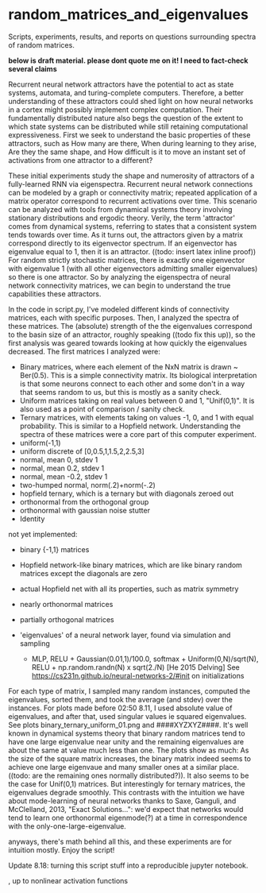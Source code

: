 # random_matrices_and_eigenvalues
Scripts, experiments, results, and reports on questions surrounding spectra of random matrices.

**below is draft material. please dont quote me on it! I need to fact-check several claims**

Recurrent neural network attractors have the potential to act as state systems, automata, and turing-complete computers. Therefore, a better understanding of these attractors could shed light on how neural networks in a cortex might possibly implement complex computation. Their fundamentally distributed nature also begs the question of the extent to which state systems can be distributed while still retaining computational expressiveness. First we seek to understand the basic properties of these attractors, such as How many are there, When during learning to they arise, Are they the same shape, and How difficult is it to move an instant set of activations from one attractor to a different?

These initial experiments study the shape and numerosity of attractors of a fully-learned RNN via eigenspectra. Recurrent neural network connections can be modeled by a graph or connectivity matrix; repeated application of a matrix operator correspond to recurrent activations over time. This scenario can be analyzed with tools from dynamical systems theory involving stationary distributions and ergodic theory. Verily, the term 'attractor' comes from dynamical systems, referring to states that a consistent system tends towards over time. As it turns out, the attractors given by a matrix correspond directly to its eigenvector spectrum. If an eigenvector has eigenvalue equal to 1, then it is an attractor. ((todo: insert latex inline proof)) For random strictly stochastic matrices, there is exactly one eigenvector with eigenvalue 1 (with all other eigenvectors admitting smaller eigenvalues) so there is one attractor. So by analyzing the eigenspectra of neural network connectivity matrices, we can begin to understand the true capabilities these attractors. 

In the code in script.py, I've modeled different kinds of connectivity matrices, each with specific purposes. Then, I analyzed the spectra of these matrices. The (absolute) strength of the the eigenvalues correspond to the basin size of an attractor, roughly speaking ((todo fix this up)), so the first analysis was geared towards looking at how quickly the eigenvalues decreased. The first matrices I analyzed were:
 - Binary matrices, where each element of the NxN matrix is drawn ~ Ber(0.5). This is a simple connectivity matrix. Its biological interpretation is that some neurons connect to each other and some don't in a way that seems random to us, but this is mostly as a sanity check.
 - Uniform matrices taking on real values between 0 and 1, "Unif(0,1)". It is also used as a point of comparison / sanity check.
 - Ternary matrices, with elements taking on values -1, 0, and 1 with equal probability. This is similar to a Hopfield network. Understanding the spectra of these matrices were a core part of this computer experiment.
 - uniform(-1,1)
 - uniform discrete of [0,0.5,1,1.5,2,2.5,3]
 - normal, mean 0, stdev 1
 - normal, mean 0.2, stdev 1
 - normal, mean -0.2, stdev 1
 - two-humped normal, norm(.2)+norm(-.2)
 - hopfield ternary, which is a ternary but with diagonals zeroed out
 - orthonormal from the orthogonal group
 - orthonormal with gaussian noise stutter
 - Identity
 

 not yet implemented:
 - binary {-1,1} matrices
 - Hopfield network-like binary matrices, which are like binary random matrices except the diagonals are zero
 - actual Hopfield net with all its properties, such as matrix symmetry
 - nearly orthonormal matrices 
 - partially orthogonal matrices

 - 'eigenvalues' of a neural network layer, found via simulation and sampling
   - MLP, RELU + Gaussian(0.01,1)/100.0, softmax + Uniform(0,N)/sqrt(N), RELU + np.random.randn(N) x sqrt(2./N) [He 2015 Delving]
     See https://cs231n.github.io/neural-networks-2/#init on initializations

For each type of matrix, I sampled many random instances, computed the eigenvalues, sorted them, and took the average (and stdev) over the instances. For plots made before 02:50 8.11, I used absolute value of eigenvalues, and after that, used singular values ie squared eigenvalues. See plots binary_ternary_uniform_01.png and ####XYZXYZ####. It's well known in dynamical systems theory that binary random matrices tend to have one large eigenvalue near unity and the remaining eigenvalues are about the same at value much less than one. The plots show as much: As the size of the square matrix increases, the binary matrix indeed seems to achieve one large eigenvaue and many smaller ones at a similar place. ((todo: are the remaining ones normally distributed?)). It also seems to be the case for Unif(0,1) matrices. But interestingly for ternary matrices, the eigenvalues degrade smoothly. This contrasts with the intuition we have about mode-learning of neural networks thanks to Saxe, Ganguli, and McClelland, 2013, "Exact Solutions...": we'd expect that networks would tend to learn one orthonormal eigenmode(?) at a time in correspondence with the only-one-large-eigenvalue.

anyways, there's math behind all this, and these experiments are for intuition mostly. Enjoy the script!


Update 8.18: turning this script stuff into a reproducible jupyter notebook.


, up to nonlinear activation functions
